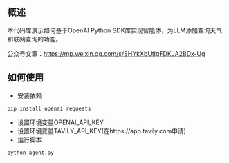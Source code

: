 ## 概述
本代码库演示如何基于OpenAI Python SDK库实现智能体，为LLM添加查询天气和联网查询的功能。

公众号文章：https://mp.weixin.qq.com/s/SHYkXbUtIgFDKJA2BDx-Ug

## 如何使用
- 安装依赖
```
pip install openai requests
```

- 设置环境变量OPENAI_API_KEY
- 设置环境变量TAVILY_API_KEY(在https://app.tavily.com申请)
- 运行脚本
```
python agent.py
```